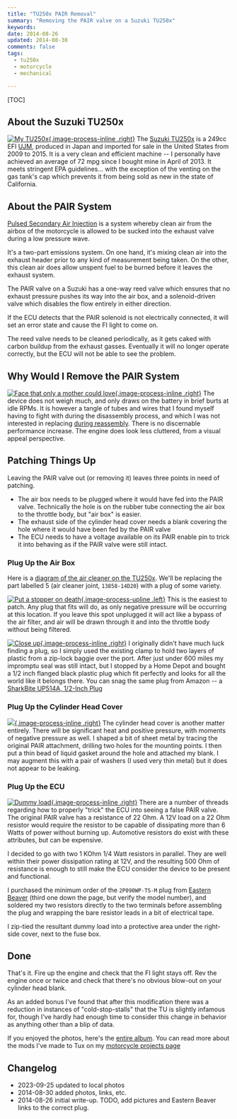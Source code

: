 ```yaml
---
title: "TU250x PAIR Removal"
summary: "Removing the PAIR valve on a Suzuki TU250x"
keywords:
date: 2014-08-26
updated: 2014-08-30
comments: false
tags:
  - tu250x
  - motorcycle
  - mechanical

---
```


[TOC]

## About the Suzuki TU250x

[![My TU250x][DSC00132]{.image-process-inline .right}][DSC00132]
The [Suzuki TU250x] is a 249cc EFI [UJM], produced in Japan and
imported for sale in the United States from 2009 to 2015. It is a very
clean and efficient machine -- I personally have achieved an average
of 72 mpg since I bought mine in April of 2013. It meets stringent EPA
guidelines... with the exception of the venting on the gas tank's cap
which prevents it from being sold as new in the state of California.

[DSC00132]: {static}/photos/DSC00132.JPG

[Suzuki TU250x]: http://www.suzukicycles.com/Product%20Lines/Cycles/Products/TU250X/2013/TU250X.aspx

[UJM]: http://en.wikipedia.org/wiki/Universal_Japanese_motorcycle


## About the PAIR System

[Pulsed Secondary Air Injection][psai] is a system whereby clean air
from the airbox of the motorcycle is allowed to be sucked into the
exhaust valve during a low pressure wave.

It's a two-part emissions system. On one hand, it's mixing clean air
into the exhaust header prior to any kind of measurement being
taken. On the other, this clean air does allow unspent fuel to be
burned before it leaves the exhaust system.

[psai]: http://en.wikipedia.org/wiki/Secondary_air_injection#Aspirated_air_injection

The PAIR valve on a Suzuki has a one-way reed valve which ensures that
no exhaust pressure pushes its way into the air box, and a
solenoid-driven valve which disables the flow entirely in either
direction.

If the ECU detects that the PAIR solenoid is not electrically
connected, it will set an error state and cause the FI light to come
on.

The reed valve needs to be cleaned periodically, as it gets caked with
carbon buildup from the exhaust gasses. Eventually it will no longer
operate correctly, but the ECU will not be able to see the problem.


## Why Would I Remove the PAIR System

[![Face that only a mother could love][DSC00136]{.image-process-inline .right}][DSC00136]
The device does not weigh much, and only draws on the battery in brief
burts at idle RPMs. It is however a tangle of tubes and wires that I
found myself having to fight with during the disassembly process, and
which I was not interested in replacing
[during reassembly][kickstart].  There is no discernable performance
increase. The engine does look less cluttered, from a visual appeal
perspective.

[DSC00136]: {static}/photos/DSC00136.JPG

[kickstart]: {filename}/projects/motorcycle/tu250x-kickstart.md


## Patching Things Up

Leaving the PAIR valve out (or removing it) leaves three points in
need of patching.

- The air box needs to be plugged where it would have fed into the
  PAIR valve. Technically the hole is on the rubber tube connecting
  the air box to the throttle body, but "air box" is easier.
- The exhaust side of the cylinder head cover needs a blank covering
  the hole where it would have been fed by the PAIR valve
- The ECU needs to have a voltage available on its PAIR enable pin to
  trick it into behaving as if the PAIR valve were still intact.


### Plug Up the Air Box

Here is a [diagram of the air cleaner on the TU250x][diagram]. We'll
be replacing the part labelled 5 (air cleaner joint, `13858-14D20`)
with a plug of some variety.

[diagram]: http://www.suzukipartshouse.com/oemparts/a/suz/50d330f3f8700232d0b3dbcd/air-cleaner

[![Put a stopper on death][DSC00144]{.image-process-upline .left}][DSC00144]
This is the easiest to patch. Any plug that fits will do, as only
negative pressure will be occurring at this location. If you leave
this spot unplugged it will act like a bypass of the air filter, and
air will be drawn through it and into the throttle body without being
filtered.

[DSC00144]: {static}/photos/DSC00144.JPG

[![Close up][DSC00148]{.image-process-inline .right}][DSC00148]
I originally didn't have much luck finding a plug, so I simply used
the existing clamp to hold two layers of plastic from a zip-lock
baggie over the port. After just under 600 miles my impromptu seal was
still intact, but I stopped by a Home Depot and bought a 1/2 inch
flanged black plastic plug which fit perfectly and looks for all the
world like it belongs there. You can snag the same plug from Amazon -- a <a href="http://www.amazon.com/gp/product/B007AHLVFO/ref=as_li_tl?ie=UTF8&camp=1789&creative=390957&creativeASIN=B007AHLVFO&linkCode=as2&tag=obrieisapileo-20&linkId=Q4GO3AKVHQYUMKMI">SharkBite UP514A, 1/2-Inch Plug</a><img src="http://ir-na.amazon-adsystem.com/e/ir?t=obrieisapileo-20&l=as2&o=1&a=B007AHLVFO" width="1" height="1" border="0" alt="" style="border:none !important; margin:0px !important;" />

[DSC00148]: {static}/photos/DSC00148.JPG


### Plug Up the Cylinder Head Cover

[![][DSC00153]{.image-process-inline .right}][DSC00153]
The cylinder head cover is another matter entirely. There will be
significant heat and positive pressure, with moments of negative
pressure as well. I shaped a bit of sheet metal by tracing the
original PAIR attachment, drilling two holes for the mounting
points. I then put a thin bead of liquid gasket around the hole and
attached my blank. I may augment this with a pair of washers (I used
very thin metal) but it does not appear to be leaking.

[DSC00153]: {static}/photos/DSC00153.JPG


### Plug Up the ECU

[![Dummy load][DSC00151]{.image-process-inline .right}][DSC00151]
There are a number of threads regarding how to properly "trick" the
ECU into seeing a false PAIR valve. The original PAIR valve has a
resistance of 22 Ohm. A 12V load on a 22 Ohm resistor would require
the resistor to be capable of dissipating more than 6 Watts of power
without burning up. Automotive resistors do exist with these
attributes, but can be expensive.

[DSC00151]: {static}/photos/DSC00151.JPG

I decided to go with two 1 KOhm 1/4 Watt resistors in parallel. They
are well within their power dissipation rating at 12V, and the
resulting 500 Ohm of resistance is enough to still make the ECU
consider the device to be present and functional.

I purchased the minimum order of the `2P090WP-TS-M` plug from
[Eastern Beaver] (third one down the page, but verify the model
number), and soldered my two resistors directly to the two terminals
before assembling the plug and wrapping the bare resistor leads in a
bit of electrical tape.

I zip-tied the resultant dummy load into a protective area under the
right-side cover, next to the fuse box.

[Eastern Beaver]: http://www.easternbeaver.com/Main/Elec__Products/Connectors/Sealed/SMTS/smts.html


## Done

That's it. Fire up the engine and check that the FI light stays
off. Rev the engine once or twice and check that there's no obvious
blow-out on your cylinder head blank.

As an added bonus I've found that after this modification there was a
reduction in instances of "cold-stop-stalls" that the TU is slightly
infamous for, though I've hardly had enough time to consider this
change in behavior as anything other than a blip of data.

If you enjoyed the photos, here's the [entire album](https://picasaweb.google.com/114793537781613459114/TU250xPAIRValve?authuser=0&authkey=Gv1sRgCJPOlbjdrIi9lgE&feat=directlink). You can read more about the mods I've made to Tux on my [motorcycle projects page]({filename}/projects/motorcycle.md)


## Changelog

* 2023-09-25 updated to local photos
* 2014-08-30 added photos, links, etc.
* 2014-08-26 initial write-up. TODO, add pictures and Eastern Beaver
  links to the correct plug.

